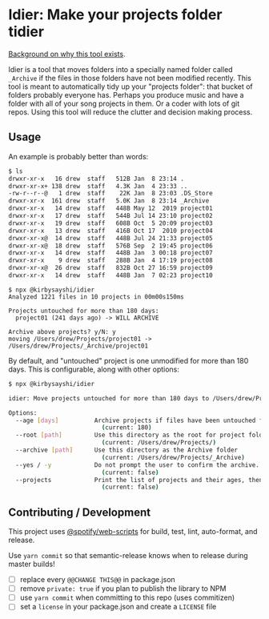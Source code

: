 # Idier: Make your projects folder tidier

[Background on why this tool exists](https://kirbysayshi.com/2020/01/05/keeping-my-digital-desk-clean-through-rules-and-tools.html).

Idier is a tool that moves folders into a specially named folder called `_Archive` if the files in those folders have not been modified recently. This tool is meant to automatically tidy up your "projects folder": that bucket of folders probably everyone has. Perhaps you produce music and have a folder with all of your song projects in them. Or a coder with lots of git repos. Using this tool will reduce the clutter and decision making process.

## Usage

An example is probably better than words:

```sh
$ ls
drwxr-xr-x   16 drew  staff   512B Jan  8 23:14 .
drwxr-xr-x+ 138 drew  staff   4.3K Jan  4 23:33 ..
-rw-r--r--@   1 drew  staff    22K Jan  8 23:03 .DS_Store
drwxr-xr-x  161 drew  staff   5.0K Jan  8 23:14 _Archive
drwxr-xr-x   14 drew  staff   448B May 12  2019 project01
drwxr-xr-x   17 drew  staff   544B Jul 14 23:10 project02
drwxr-xr-x   19 drew  staff   608B Oct  5 20:09 project03
drwxr-xr-x   13 drew  staff   416B Oct 17  2010 project04
drwxr-xr-x@  14 drew  staff   448B Jul 24 21:33 project05
drwxr-xr-x@  18 drew  staff   576B Sep  2 19:45 project06
drwxr-xr-x   14 drew  staff   448B Jan  3 00:18 project07
drwxr-xr-x    9 drew  staff   288B Jan  4 17:19 project08
drwxr-xr-x@  26 drew  staff   832B Oct 27 16:59 project09
drwxr-xr-x   14 drew  staff   448B Jan  7 02:23 project10
```

```
$ npx @kirbysayshi/idier
Analyzed 1221 files in 10 projects in 00m00s150ms

Projects untouched for more than 180 days:
  project01 (241 days ago) -> WILL ARCHIVE

Archive above projects? y/N: y
moving /Users/drew/Projects/project01 -> /Users/drew/Projects/_Archive/project01
```

By default, and "untouched" project is one unmodified for more than 180 days. This is configurable, along with other options:

```sh
$ npx @kirbysayshi/idier

idier: Move projects untouched for more than 180 days to /Users/drew/Projects/_Archive!

Options:
  --age [days]          Archive projects if files have been untouched for this many days
                          (current: 180)
  --root [path]         Use this directory as the root for project folders
                          (current: /Users/drew/Projects/)
  --archive [path]      Use this directory as the Archive folder
                          (current: /Users/drew/Projects/_Archive)
  --yes / -y            Do not prompt the user to confirm the archive.
                          (current: false)
  --projects            Print the list of projects and their ages, then exit.
                          (current: false)
```

## Contributing / Development

This project uses [@spotify/web-scripts](https://github.com/spotify/web-scripts) for build, test, lint, auto-format, and release.

Use `yarn commit` so that semantic-release knows when to release during master builds!

- [ ] replace every `@@CHANGE THIS@@` in package.json
- [ ] remove `private: true` if you plan to publish the library to NPM
- [ ] use `yarn commit` when committing to this repo (uses commitizen)
- [ ] set a `license` in your package.json and create a `LICENSE` file
